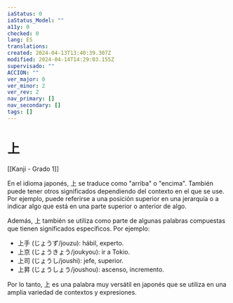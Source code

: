 ```yaml
---
iaStatus: 0
iaStatus_Model: ""
a11y: 0
checked: 0
lang: ES
translations: 
created: 2024-04-13T13:40:39.307Z
modified: 2024-04-14T14:29:03.155Z
supervisado: ""
ACCION: ""
ver_major: 0
ver_minor: 2
ver_rev: 2
nav_primary: []
nav_secondary: []
tags: []
---
```

# 上

[[Kanji - Grado 1]]

En el idioma japonés, 上 se traduce como "arriba" o "encima". También puede tener otros significados dependiendo del contexto en el que se use. Por ejemplo, puede referirse a una posición superior en una jerarquía o a indicar algo que está en una parte superior o anterior de algo.

Además, 上 también se utiliza como parte de algunas palabras compuestas que tienen significados específicos. Por ejemplo:

- 上手 (じょうず/jouzu): hábil, experto.
- 上京 (じょうきょう/joukyou): ir a Tokio.
- 上司 (じょうし/joushi): jefe, superior.
- 上昇 (じょうしょう/joushou): ascenso, incremento.

Por lo tanto, 上 es una palabra muy versátil en japonés que se utiliza en una amplia variedad de contextos y expresiones.
